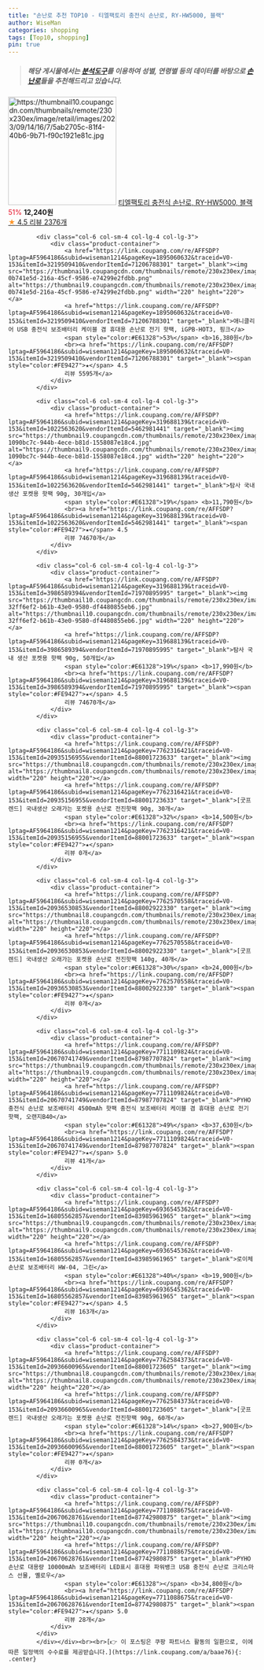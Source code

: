 ```yaml
---
title: "손난로 추천 TOP10 - 티엘팩토리 충전식 손난로, RY-HW5000, 블랙"
author: WiseMan
categories: shopping
tags: [Top10, shopping]
pin: true
---
```


> ##### 해당 게시물에서는 [**분석도구**](https://itemscout.io/)를 이용하여 **성별**, **연령별** 등의 데이터를 바탕으로 [**손난로**](https://link.coupang.com/a/baae76)들을 추천해드리고 있습니다.
<div class="container"><div class="row">
            <div class="col-6 col-sm-4 col-lg-4 col-lg-3">
                <div class="product-container">
                    <a href="https://link.coupang.com/re/AFFSDP?lptag=AF5964186&subid=wiseman1214&pageKey=6130716221&traceid=V0-153&itemId=11689247307&vendorItemId=87188180201" target="_blank"><img src="https://thumbnail10.coupangcdn.com/thumbnails/remote/230x230ex/image/retail/images/2023/09/14/16/7/5ab2705c-81f4-40b6-9b71-f90c1921e81c.jpg" alt="https://thumbnail10.coupangcdn.com/thumbnails/remote/230x230ex/image/retail/images/2023/09/14/16/7/5ab2705c-81f4-40b6-9b71-f90c1921e81c.jpg" width="220" height="220"></a>
                    <a href="https://link.coupang.com/re/AFFSDP?lptag=AF5964186&subid=wiseman1214&pageKey=6130716221&traceid=V0-153&itemId=11689247307&vendorItemId=87188180201" target="_blank">티엘팩토리 충전식 손난로, RY-HW5000, 블랙</a>
                    <span style="color:#E61328">51%</span> <b>12,240원</b>
                    <br><a href="https://link.coupang.com/re/AFFSDP?lptag=AF5964186&subid=wiseman1214&pageKey=6130716221&traceid=V0-153&itemId=11689247307&vendorItemId=87188180201" target="_blank"><span style="color:#FE9427">★</span> 4.5
                    리뷰 2376개</a>
                </div>
            </div>
            
            <div class="col-6 col-sm-4 col-lg-4 col-lg-3">
                <div class="product-container">
                    <a href="https://link.coupang.com/re/AFFSDP?lptag=AF5964186&subid=wiseman1214&pageKey=1895060632&traceid=V0-153&itemId=3219509410&vendorItemId=71206788301" target="_blank"><img src="https://thumbnail9.coupangcdn.com/thumbnails/remote/230x230ex/image/retail/images/2345690847844688-0b741e5d-216a-45cf-9586-e74299e2fdbb.png" alt="https://thumbnail9.coupangcdn.com/thumbnails/remote/230x230ex/image/retail/images/2345690847844688-0b741e5d-216a-45cf-9586-e74299e2fdbb.png" width="220" height="220"></a>
                    <a href="https://link.coupang.com/re/AFFSDP?lptag=AF5964186&subid=wiseman1214&pageKey=1895060632&traceid=V0-153&itemId=3219509410&vendorItemId=71206788301" target="_blank">애니클리어 USB 충전식 보조배터리 케이블 겸 휴대용 손난로 전기 핫팩, iGPB-HOT3, 핑크</a>
                    <span style="color:#E61328">53%</span> <b>16,380원</b>
                    <br><a href="https://link.coupang.com/re/AFFSDP?lptag=AF5964186&subid=wiseman1214&pageKey=1895060632&traceid=V0-153&itemId=3219509410&vendorItemId=71206788301" target="_blank"><span style="color:#FE9427">★</span> 4.5
                    리뷰 5595개</a>
                </div>
            </div>
            
            <div class="col-6 col-sm-4 col-lg-4 col-lg-3">
                <div class="product-container">
                    <a href="https://link.coupang.com/re/AFFSDP?lptag=AF5964186&subid=wiseman1214&pageKey=319688139&traceid=V0-153&itemId=1022563620&vendorItemId=5462981441" target="_blank"><img src="https://thumbnail9.coupangcdn.com/thumbnails/remote/230x230ex/image/retail/images/14761008202509-1090bc7c-944b-4ece-b81d-1558087e18c4.jpg" alt="https://thumbnail9.coupangcdn.com/thumbnails/remote/230x230ex/image/retail/images/14761008202509-1090bc7c-944b-4ece-b81d-1558087e18c4.jpg" width="220" height="220"></a>
                    <a href="https://link.coupang.com/re/AFFSDP?lptag=AF5964186&subid=wiseman1214&pageKey=319688139&traceid=V0-153&itemId=1022563620&vendorItemId=5462981441" target="_blank">탐사 국내 생산 포켓용 핫팩 90g, 30개입</a>
                    <span style="color:#E61328">19%</span> <b>11,790원</b>
                    <br><a href="https://link.coupang.com/re/AFFSDP?lptag=AF5964186&subid=wiseman1214&pageKey=319688139&traceid=V0-153&itemId=1022563620&vendorItemId=5462981441" target="_blank"><span style="color:#FE9427">★</span> 4.5
                    리뷰 74670개</a>
                </div>
            </div>
            
            <div class="col-6 col-sm-4 col-lg-4 col-lg-3">
                <div class="product-container">
                    <a href="https://link.coupang.com/re/AFFSDP?lptag=AF5964186&subid=wiseman1214&pageKey=319688139&traceid=V0-153&itemId=3986589394&vendorItemId=71970895995" target="_blank"><img src="https://thumbnail10.coupangcdn.com/thumbnails/remote/230x230ex/image/retail/images/350399385501192-32ff6ef2-b61b-43e0-9580-df4480855eb6.jpg" alt="https://thumbnail10.coupangcdn.com/thumbnails/remote/230x230ex/image/retail/images/350399385501192-32ff6ef2-b61b-43e0-9580-df4480855eb6.jpg" width="220" height="220"></a>
                    <a href="https://link.coupang.com/re/AFFSDP?lptag=AF5964186&subid=wiseman1214&pageKey=319688139&traceid=V0-153&itemId=3986589394&vendorItemId=71970895995" target="_blank">탐사 국내 생산 포켓용 핫팩 90g, 50개입</a>
                    <span style="color:#E61328">19%</span> <b>17,990원</b>
                    <br><a href="https://link.coupang.com/re/AFFSDP?lptag=AF5964186&subid=wiseman1214&pageKey=319688139&traceid=V0-153&itemId=3986589394&vendorItemId=71970895995" target="_blank"><span style="color:#FE9427">★</span> 4.5
                    리뷰 74670개</a>
                </div>
            </div>
            
            <div class="col-6 col-sm-4 col-lg-4 col-lg-3">
                <div class="product-container">
                    <a href="https://link.coupang.com/re/AFFSDP?lptag=AF5964186&subid=wiseman1214&pageKey=7762316421&traceid=V0-153&itemId=20935156955&vendorItemId=88001723633" target="_blank"><img src="https://thumbnail8.coupangcdn.com/thumbnails/remote/230x230ex/image/vendor_inventory/ab41/ead6fd8c7890dbae6468753bab8344ebc20b7abcbacdf68e14c1dce4ec51.jpg" alt="https://thumbnail8.coupangcdn.com/thumbnails/remote/230x230ex/image/vendor_inventory/ab41/ead6fd8c7890dbae6468753bab8344ebc20b7abcbacdf68e14c1dce4ec51.jpg" width="220" height="220"></a>
                    <a href="https://link.coupang.com/re/AFFSDP?lptag=AF5964186&subid=wiseman1214&pageKey=7762316421&traceid=V0-153&itemId=20935156955&vendorItemId=88001723633" target="_blank">[굿프렌드] 국내생산 오래가는 포켓용 손난로 전진핫팩 90g, 30개</a>
                    <span style="color:#E61328">32%</span> <b>14,500원</b>
                    <br><a href="https://link.coupang.com/re/AFFSDP?lptag=AF5964186&subid=wiseman1214&pageKey=7762316421&traceid=V0-153&itemId=20935156955&vendorItemId=88001723633" target="_blank"><span style="color:#FE9427">★</span> 
                    리뷰 0개</a>
                </div>
            </div>
            
            <div class="col-6 col-sm-4 col-lg-4 col-lg-3">
                <div class="product-container">
                    <a href="https://link.coupang.com/re/AFFSDP?lptag=AF5964186&subid=wiseman1214&pageKey=7762570558&traceid=V0-153&itemId=20936530853&vendorItemId=88002922330" target="_blank"><img src="https://thumbnail8.coupangcdn.com/thumbnails/remote/230x230ex/image/vendor_inventory/ab41/ead6fd8c7890dbae6468753bab8344ebc20b7abcbacdf68e14c1dce4ec51.jpg" alt="https://thumbnail8.coupangcdn.com/thumbnails/remote/230x230ex/image/vendor_inventory/ab41/ead6fd8c7890dbae6468753bab8344ebc20b7abcbacdf68e14c1dce4ec51.jpg" width="220" height="220"></a>
                    <a href="https://link.coupang.com/re/AFFSDP?lptag=AF5964186&subid=wiseman1214&pageKey=7762570558&traceid=V0-153&itemId=20936530853&vendorItemId=88002922330" target="_blank">[굿프렌드] 국내생산 오래가는 포켓용 손난로 전진핫팩 140g, 40개</a>
                    <span style="color:#E61328">30%</span> <b>24,000원</b>
                    <br><a href="https://link.coupang.com/re/AFFSDP?lptag=AF5964186&subid=wiseman1214&pageKey=7762570558&traceid=V0-153&itemId=20936530853&vendorItemId=88002922330" target="_blank"><span style="color:#FE9427">★</span> 
                    리뷰 0개</a>
                </div>
            </div>
            
            <div class="col-6 col-sm-4 col-lg-4 col-lg-3">
                <div class="product-container">
                    <a href="https://link.coupang.com/re/AFFSDP?lptag=AF5964186&subid=wiseman1214&pageKey=7711109824&traceid=V0-153&itemId=20670741749&vendorItemId=87987707824" target="_blank"><img src="https://thumbnail9.coupangcdn.com/thumbnails/remote/230x230ex/image/vendor_inventory/ee8f/f88e62747f6d82ade8059d6752e414f11758dba6c6301d44325f45377d59.jpg" alt="https://thumbnail9.coupangcdn.com/thumbnails/remote/230x230ex/image/vendor_inventory/ee8f/f88e62747f6d82ade8059d6752e414f11758dba6c6301d44325f45377d59.jpg" width="220" height="220"></a>
                    <a href="https://link.coupang.com/re/AFFSDP?lptag=AF5964186&subid=wiseman1214&pageKey=7711109824&traceid=V0-153&itemId=20670741749&vendorItemId=87987707824" target="_blank">PYHO 충전식 손난로 보조배터리 4500mAh 핫팩 충전식 보조배터리 케이블 겸 휴대용 손난로 전기 핫팩, 오랜지B40</a>
                    <span style="color:#E61328">49%</span> <b>37,630원</b>
                    <br><a href="https://link.coupang.com/re/AFFSDP?lptag=AF5964186&subid=wiseman1214&pageKey=7711109824&traceid=V0-153&itemId=20670741749&vendorItemId=87987707824" target="_blank"><span style="color:#FE9427">★</span> 5.0
                    리뷰 41개</a>
                </div>
            </div>
            
            <div class="col-6 col-sm-4 col-lg-4 col-lg-3">
                <div class="product-container">
                    <a href="https://link.coupang.com/re/AFFSDP?lptag=AF5964186&subid=wiseman1214&pageKey=6936545362&traceid=V0-153&itemId=16805562857&vendorItemId=83985961965" target="_blank"><img src="https://thumbnail9.coupangcdn.com/thumbnails/remote/230x230ex/image/rs_quotation_api/rrk7fnyy/6e6f873106414717acacc37151e87c7b.jpg" alt="https://thumbnail9.coupangcdn.com/thumbnails/remote/230x230ex/image/rs_quotation_api/rrk7fnyy/6e6f873106414717acacc37151e87c7b.jpg" width="220" height="220"></a>
                    <a href="https://link.coupang.com/re/AFFSDP?lptag=AF5964186&subid=wiseman1214&pageKey=6936545362&traceid=V0-153&itemId=16805562857&vendorItemId=83985961965" target="_blank">로이체 손난로 보조배터리 HW-04, 그린</a>
                    <span style="color:#E61328">40%</span> <b>19,900원</b>
                    <br><a href="https://link.coupang.com/re/AFFSDP?lptag=AF5964186&subid=wiseman1214&pageKey=6936545362&traceid=V0-153&itemId=16805562857&vendorItemId=83985961965" target="_blank"><span style="color:#FE9427">★</span> 4.5
                    리뷰 163개</a>
                </div>
            </div>
            
            <div class="col-6 col-sm-4 col-lg-4 col-lg-3">
                <div class="product-container">
                    <a href="https://link.coupang.com/re/AFFSDP?lptag=AF5964186&subid=wiseman1214&pageKey=7762584373&traceid=V0-153&itemId=20936600965&vendorItemId=88001723605" target="_blank"><img src="https://thumbnail8.coupangcdn.com/thumbnails/remote/230x230ex/image/vendor_inventory/ab41/ead6fd8c7890dbae6468753bab8344ebc20b7abcbacdf68e14c1dce4ec51.jpg" alt="https://thumbnail8.coupangcdn.com/thumbnails/remote/230x230ex/image/vendor_inventory/ab41/ead6fd8c7890dbae6468753bab8344ebc20b7abcbacdf68e14c1dce4ec51.jpg" width="220" height="220"></a>
                    <a href="https://link.coupang.com/re/AFFSDP?lptag=AF5964186&subid=wiseman1214&pageKey=7762584373&traceid=V0-153&itemId=20936600965&vendorItemId=88001723605" target="_blank">[굿프렌드] 국내생산 오래가는 포켓용 손난로 전진핫팩 90g, 60개</a>
                    <span style="color:#E61328">14%</span> <b>27,900원</b>
                    <br><a href="https://link.coupang.com/re/AFFSDP?lptag=AF5964186&subid=wiseman1214&pageKey=7762584373&traceid=V0-153&itemId=20936600965&vendorItemId=88001723605" target="_blank"><span style="color:#FE9427">★</span> 
                    리뷰 0개</a>
                </div>
            </div>
            
            <div class="col-6 col-sm-4 col-lg-4 col-lg-3">
                <div class="product-container">
                    <a href="https://link.coupang.com/re/AFFSDP?lptag=AF5964186&subid=wiseman1214&pageKey=7711088675&traceid=V0-153&itemId=20670628761&vendorItemId=87742980875" target="_blank"><img src="https://thumbnail10.coupangcdn.com/thumbnails/remote/230x230ex/image/vendor_inventory/bdd8/9030ea78bf4911c260b0b875eba17743e7d99bee8f82c23b6e49aa7de670.jpg" alt="https://thumbnail10.coupangcdn.com/thumbnails/remote/230x230ex/image/vendor_inventory/bdd8/9030ea78bf4911c260b0b875eba17743e7d99bee8f82c23b6e49aa7de670.jpg" width="220" height="220"></a>
                    <a href="https://link.coupang.com/re/AFFSDP?lptag=AF5964186&subid=wiseman1214&pageKey=7711088675&traceid=V0-153&itemId=20670628761&vendorItemId=87742980875" target="_blank">PYHO손난로 대용량 10000mAh 보조배터리 LED표시 휴대용 파워뱅크 USB 충전식 손난로 크리스마스 선물, 옐로우</a>
                    <span style="color:#E61328"></span> <b>34,800원</b>
                    <br><a href="https://link.coupang.com/re/AFFSDP?lptag=AF5964186&subid=wiseman1214&pageKey=7711088675&traceid=V0-153&itemId=20670628761&vendorItemId=87742980875" target="_blank"><span style="color:#FE9427">★</span> 5.0
                    리뷰 28개</a>
                </div>
            </div>
            </div></div><br><br>[👉 이 포스팅은 쿠팡 파트너스 활동의 일환으로, 이에 따른 일정액의 수수료를 제공받습니다.](https://link.coupang.com/a/baae76){: .center}